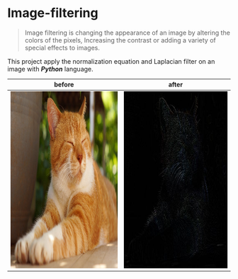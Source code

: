 # Image-filtering
>Image filtering is changing the appearance of an image by altering the colors of the pixels, Increasing the contrast or adding a variety of special effects to images.

This project apply the normalization equation and Laplacian filter on an image with ***Python*** language.


before             |  after
:-------------------------:|:-------------------------:
<img src = "/cat.jpg" width="500" height="400" />  |  <img src = "/filteredImg.jpg" width="500" height="400" />



